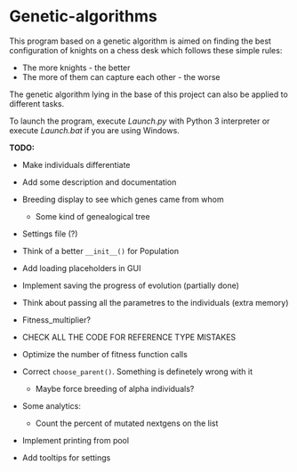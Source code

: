 Genetic-algorithms
==================
This program based on a genetic algorithm is aimed on finding the best configuration of knights on a chess desk which follows these simple rules:
- The more knights - the better
- The more of them can capture each other - the worse

The genetic algorithm lying in the base of this project can also be applied to different tasks.

To launch the program, execute _Launch.py_ with Python 3 interpreter or execute _Launch.bat_ if you are using Windows.

**TODO:**
- Make individuals differentiate
- Add some description and documentation
- Breeding display to see which genes came from whom
  * Some kind of genealogical tree
- Settings file (?)
- Think of a better `__init__()` for Population
- Add loading placeholders in GUI
- Implement saving the progress of evolution (partially done)
- Think about passing all the parametres to the individuals (extra memory)
- Fitness_multiplier?

- CHECK ALL THE CODE FOR REFERENCE TYPE MISTAKES
- Optimize the number of fitness function calls
- Correct `choose_parent()`. Something is definetely wrong with it
  * Maybe force breeding of alpha individuals?
- Some analytics:
  * Count the percent of mutated nextgens on the list
- Implement printing from pool
- Add tooltips for settings
